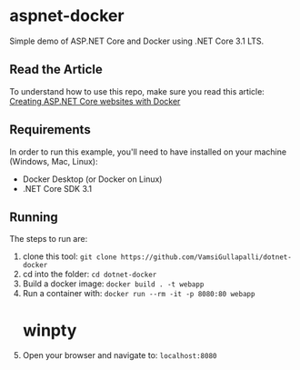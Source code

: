 # aspnet-docker
Simple demo of ASP.NET Core and Docker using .NET Core 3.1 LTS.

## Read the Article
To understand how to use this repo, make sure you read this article:   
[Creating ASP.NET Core websites with Docker](https://blog.hildenco.com/2020/10/how-to-create-aspnet-core-website-with.html)

## Requirements
In order to run this example, you'll need to have installed on your machine (Windows, Mac, Linux):
* Docker Desktop (or Docker on Linux)
* .NET Core SDK 3.1

## Running
The steps to run are:
1. clone this tool: `git clone https://github.com/VamsiGullapalli/dotnet-docker` 
2. cd into the folder: `cd dotnet-docker`
3. Build a docker image: `docker build . -t webapp`
4. Run a container with: `docker run --rm -it -p 8080:80 webapp`
    # winpty 
5. Open your browser and navigate to: `localhost:8080`



